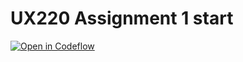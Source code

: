 UX220 Assignment 1 start
===

[![Open in Codeflow](https://developer.stackblitz.com/img/open_in_codeflow.svg)](https:///pr.new/Rphamily/UX220Assignment1
)
